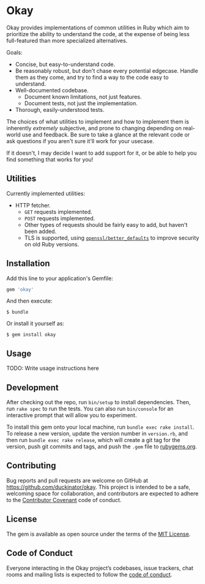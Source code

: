 # Okay

Okay provides implementations of common utilities in Ruby which aim to
prioritize the ability to understand the code, at the expense of being
less full-featured than more specialized alternatives.

Goals:

* Concise, but easy-to-understand code.
* Be reasonably robust, but don't chase every potential edgecase. Handle
  them as they come, and try to find a way to the code easy to
  understand.
* Well-documented codebase.
  * Document known limitations, not just features.
  * Document tests, not just the implementation.
* Thorough, easily-understood tests.

The choices of what utilities to implement and how to implement them is
inherently _extremely_ subjective, and prone to changing depending on
real-world use and feedback. Be sure to take a glance at the relevant code
or ask questions if you aren't sure it'll work for your usecase.

If it doesn't, I may decide I want to add support for it, or be able to
help you find something that works for you!

## Utilities

Currently implemented utilities:

* HTTP fetcher.
  * `GET` requests implemented.
  * `POST` requests implemented.
  * Other types of requests should be fairly easy to add, but haven't
    been added.
  * TLS is supported, using [`openssl/better_defaults`](https://github.com/duckinator/openssl-better_defaults/) to improve security on old Ruby versions.

## Installation

Add this line to your application's Gemfile:

```ruby
gem 'okay'
```

And then execute:

    $ bundle

Or install it yourself as:

    $ gem install okay

## Usage

TODO: Write usage instructions here

## Development

After checking out the repo, run `bin/setup` to install dependencies. Then, run `rake spec` to run the tests. You can also run `bin/console` for an interactive prompt that will allow you to experiment.

To install this gem onto your local machine, run `bundle exec rake install`. To release a new version, update the version number in `version.rb`, and then run `bundle exec rake release`, which will create a git tag for the version, push git commits and tags, and push the `.gem` file to [rubygems.org](https://rubygems.org).

## Contributing

Bug reports and pull requests are welcome on GitHub at https://github.com/duckinator/okay. This project is intended to be a safe, welcoming space for collaboration, and contributors are expected to adhere to the [Contributor Covenant](http://contributor-covenant.org) code of conduct.

## License

The gem is available as open source under the terms of the [MIT License](http://opensource.org/licenses/MIT).

## Code of Conduct

Everyone interacting in the Okay project’s codebases, issue trackers, chat rooms and mailing lists is expected to follow the [code of conduct](https://github.com/duckinator/okay/blob/master/CODE_OF_CONDUCT.md).
